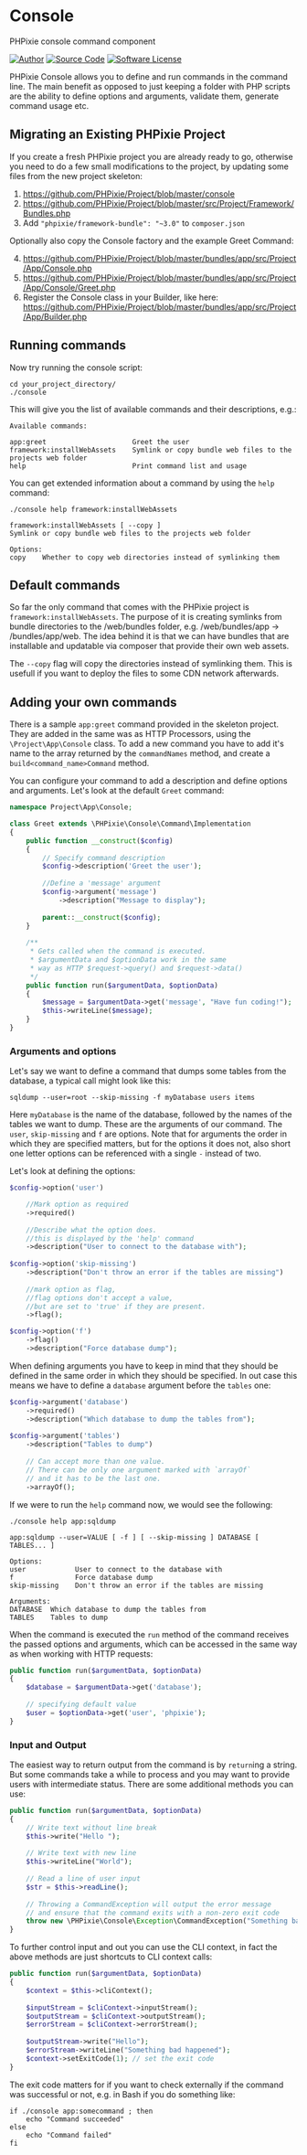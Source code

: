 # Console
PHPixie console command component

[![Author](http://img.shields.io/badge/author-@dracony-blue.svg?style=flat-square)](https://twitter.com/dracony)
[![Source Code](http://img.shields.io/badge/source-phpixie/console-blue.svg?style=flat-square)](https://github.com/phpixie/console)
[![Software License](https://img.shields.io/badge/license-BSD-brightgreen.svg?style=flat-square)](https://github.com/phpixie/di/blob/master/LICENSE)

PHPixie Console allows you to define and run commands in the command line. The main benefit as opposed to just keeping
a folder with PHP scripts are the ability to define options and arguments, validate them, generate command usage etc.

## Migrating an Existing PHPixie Project

If you create a fresh PHPixie project you are already ready to go, otherwise you need to do a few small 
modifications to the project, by updating some files from the new project skeleton:

1. https://github.com/PHPixie/Project/blob/master/console
2. https://github.com/PHPixie/Project/blob/master/src/Project/Framework/Bundles.php
3. Add `"phpixie/framework-bundle": "~3.0"` to `composer.json`

Optionally also copy the Console factory and the example Greet Command:

4. https://github.com/PHPixie/Project/blob/master/bundles/app/src/Project/App/Console.php
5. https://github.com/PHPixie/Project/blob/master/bundles/app/src/Project/App/Console/Greet.php
6. Register the Console class in your Builder, like here: https://github.com/PHPixie/Project/blob/master/bundles/app/src/Project/App/Builder.php

## Running commands

Now try running the console script:
```
cd your_project_directory/
./console
```

This will give you the list of available commands and their descriptions, e.g.:

```
Available commands:

app:greet                     Greet the user
framework:installWebAssets    Symlink or copy bundle web files to the projects web folder
help                          Print command list and usage
```

You can get extended information about a command by using the `help` command:
```
./console help framework:installWebAssets

framework:installWebAssets [ --copy ]
Symlink or copy bundle web files to the projects web folder

Options:
copy    Whether to copy web directories instead of symlinking them
```

## Default commands

So far the only command that comes with the PHPixie project is `framework:installWebAssets`. The purpose of it is creating
symlinks from bundle directories to the /web/bundles folder, e.g. /web/bundles/app -> /bundles/app/web. The idea behind it
is that we can have bundles that are installable and updatable via composer that provide their own web assets.

The `--copy` flag will copy the directories instead of symlinking them. This is usefull if you want to deploy the files to
some CDN network afterwards.

## Adding your own commands

There is a sample `app:greet` command provided in the skeleton project. They are added in the same was as HTTP Processors,
using the `\Project\App\Console` class. To add a new command you have to add it's name to the array returned by the 
`commandNames` method, and create a `build<command_name>Command` method.

You can configure your command to add a description and define options and arguments. Let's look at the default `Greet` command:

```php
namespace Project\App\Console;

class Greet extends \PHPixie\Console\Command\Implementation
{
    public function __construct($config)
    {
        // Specify command description
        $config->description('Greet the user');
        
        //Define a 'message' argument
        $config->argument('message')
            ->description("Message to display");
        
        parent::__construct($config);
    }
    
    /**
     * Gets called when the command is executed.
     * $argumentData and $optionData work in the same
     * way as HTTP $request->query() and $request->data()
     */
    public function run($argumentData, $optionData)
    {
        $message = $argumentData->get('message', "Have fun coding!");
        $this->writeLine($message);
    }
}
```

### Arguments and options
Let's say we want to define a command that dumps some tables from the database, a typical call might look like this:

```
sqldump --user=root --skip-missing -f myDatabase users items
```

Here `myDatabase` is the name of the database, followed by the names of the tables we want to dump. These are the
arguments of our command. The `user`, `skip-missing` and `f` are options. Note that for arguments the order in which
they are specified matters, but for the options it does not, also short one letter options can be referenced with a single
`-` instead of two.

Let's look at defining the options:
```php
$config->option('user')

    //Mark option as required
    ->required()
    
    //Describe what the option does.
    //this is displayed by the 'help' command
    ->description("User to connect to the database with");
    
$config->option('skip-missing')
    ->description("Don't throw an error if the tables are missing")
    
    //mark option as flag,
    //flag options don't accept a value,
    //but are set to 'true' if they are present.
    ->flag();

$config->option('f')
    ->flag()
    ->description("Force database dump");
```

When defining arguments you have to keep in mind that they should be defined in the same order in which they should be
specified. In out case this means we have to define a `database` argument before the `tables` one:
```php
$config->argument('database')
    ->required()
    ->description("Which database to dump the tables from");
    
$config->argument('tables')
    ->description("Tables to dump")
    
    // Can accept more than one value.
    // There can be only one argument marked with `arrayOf`
    // and it has to be the last one.
    ->arrayOf();
```

If we were to run the `help` command now, we would see the following:
```
./console help app:sqldump

app:sqldump --user=VALUE [ -f ] [ --skip-missing ] DATABASE [ TABLES... ]

Options:
user            User to connect to the database with
f               Force database dump
skip-missing    Don't throw an error if the tables are missing

Arguments:
DATABASE  Which database to dump the tables from
TABLES    Tables to dump
```

When the command is executed the `run` method of the command receives the passed options and arguments, which
can be accessed in the same way as when working with HTTP requests:

```php
public function run($argumentData, $optionData)
{
    $database = $argumentData->get('database');
    
    // specifying default value
    $user = $optionData->get('user', 'phpixie');
}
```

### Input and Output
The easiest way to return output from the command is by `return`ing a string. But some commands take a while
to process and you may want to provide users with intermediate status. There are some additional methods you can use:

```php
public function run($argumentData, $optionData)
{
    // Write text without line break
    $this->write("Hello ");
    
    // Write text with new line
    $this->writeLine("World");
    
    // Read a line of user input
    $str = $this->readLine();
    
    // Throwing a CommandException will output the error message
    // and ensure that the command exits with a non-zero exit code
    throw new \PHPixie\Console\Exception\CommandException("Something bad happened");
}
```

To further control input and out you can use the CLI context, in fact the above methods are just shortcuts
to CLI context calls:

```php
public function run($argumentData, $optionData)
{
    $context = $this->cliContext();
    
    $inputStream = $cliContext->inputStream();
    $outputStream = $cliContext->outputStream();
    $errorStream = $cliContext->errorStream();
    
    $outputStream->write("Hello");
    $errorStream->writeLine("Something bad happened");
    $context->setExitCode(1); // set the exit code
}
```

The exit code matters for if you want to check externally if the command was successful or not, e.g. in Bash
if you do something like:

```
if ./console app:somecommand ; then
    echo "Command succeeded"
else
    echo "Command failed"
fi
```




